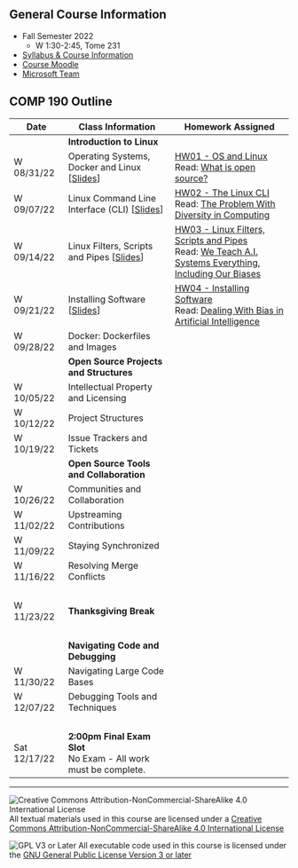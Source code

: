 ## General Course Information
- Fall Semester 2022
  - W 1:30-2:45, Tome 231
- [Syllabus & Course Information](syllabus.md)
- [Course Moodle](https://lms.dickinson.edu/course/view.php?id=48060)
- [Microsoft Team](https://teams.microsoft.com/l/team/19%3adh2xEwJZs65YcVDvWlmNYgZPH0UL87OiNmOHRp0wOVQ1%40thread.tacv2/conversations?groupId=cb69a36a-2467-43cc-8deb-66c120944eeb&tenantId=6232b055-76b9-4c13-9b88-b562ae7db6fb)

## COMP 190 Outline

Date            | Class Information                                                                            | Homework Assigned
----------------|----------------------------------------------------------------------------------------------|-------------
                | **Introduction to Linux**                                                                    |
W 08/31/22      | Operating Systems, Docker and Linux [[Slides](materials/01-S-OSandLinux.pptx)]               | [HW01 - OS and Linux](materials/01-A-OSandLinux.docx)<br>Read: [What is open source?](https://opensource.com/resources/what-open-source)
W 09/07/22      | Linux Command Line Interface (CLI)  [[Slides](materials/02-S-LinuxCLI.pptx)]                 | [HW02 - The Linux CLI](materials/02-A-LinuxCLI.docx)<br>Read: [The Problem With Diversity in Computing](https://www.theatlantic.com/technology/archive/2019/06/tech-computers-are-bigger-problem-diversity/592456/)
W 09/14/22      | Linux Filters, Scripts and Pipes [[Slides](materials/03-S-FiltersScriptsPipes.pptx)]         | [HW03 - Linux Filters, Scripts and Pipes](materials/03-A-FiltersScriptsPipes.docx)<br>Read: [We Teach A.I. Systems Everything, Including Our Biases](https://lms.dickinson.edu/mod/resource/view.php?id=1131960)
W 09/21/22      | Installing Software [[Slides](materials/04-S-InstallingSoftware.pptx)]                       | [HW04 - Installing Software](materials/04-A-InstallingSoftware.docx)<br>Read: [Dealing With Bias in Artificial Intelligence](https://lms.dickinson.edu/mod/resource/view.php?id=1133113)
W 09/28/22      | Docker: Dockerfiles and Images                    |
                | **Open Source Projects and Structures**           |
W 10/05/22      | Intellectual Property and Licensing               |
W 10/12/22      | Project Structures                                |
W 10/19/22      | Issue Trackers and Tickets                        |
                | **Open Source Tools and Collaboration**           |
W 10/26/22      | Communities and Collaboration                     |
W 11/02/22      | Upstreaming Contributions                         |
W 11/09/22      | Staying Synchronized                              |
W 11/16/22      | Resolving Merge Conflicts                         |
&nbsp;          |                                                   |
W 11/23/22      | **Thanksgiving Break**                            |
&nbsp;          |                                                   |
                | **Navigating Code and Debugging**                 |
W 11/30/22      | Navigating Large Code Bases                       |
W 12/07/22      | Debugging Tools and Techniques                    |
&nbsp;          |                                                   |
Sat 12/17/22    | **2:00pm Final Exam Slot**<br> No Exam - All work must be complete.

---

![Creative Commons Attribution-NonCommercial-ShareAlike 4.0 International License](https://i.creativecommons.org/l/by-nc-sa/4.0/88x31.png "Creative Commons Attribution-NonCommercial-ShareAlike 4.0 International License") All textual materials used in this course are licensed under a [Creative Commons Attribution-NonCommercial-ShareAlike 4.0 International License](http://creativecommons.org/licenses/by-nc-sa/4.0/)

![GPL V3 or Later](https://www.gnu.org/graphics/gplv3-or-later-sm.png "GPL V3 or later") All executable code used in this course is licensed under the [GNU General Public License Version 3 or later](https://www.gnu.org/licenses/gpl.txt)

